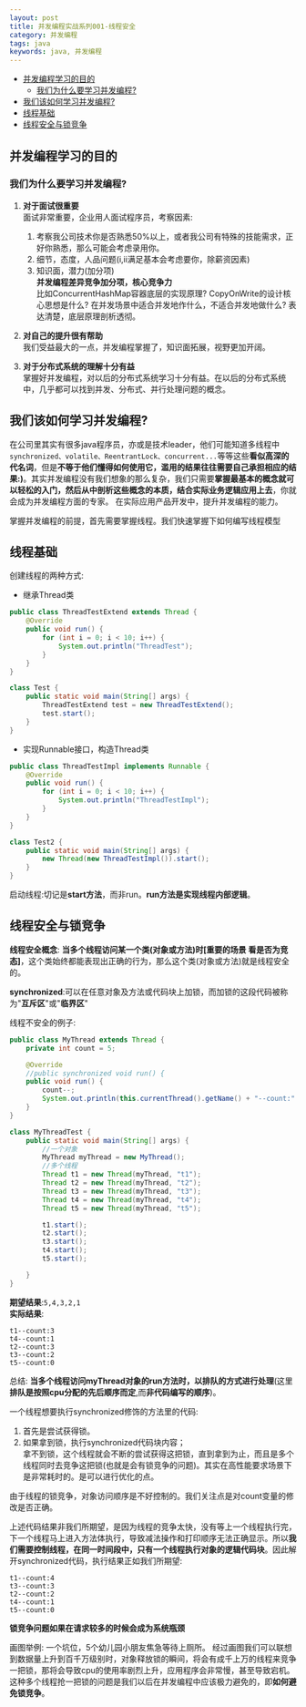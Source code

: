 ```yaml
---
layout: post
title: 并发编程实战系列001-线程安全
category: 并发编程
tags: java
keywords: java, 并发编程
---  
```


<!-- TOC -->

- [并发编程学习的目的](#并发编程学习的目的)
    - [我们为什么要学习并发编程?](#我们为什么要学习并发编程)
- [我们该如何学习并发编程?](#我们该如何学习并发编程)
- [线程基础](#线程基础)
- [线程安全与锁竞争](#线程安全与锁竞争)

<!-- /TOC -->

## 并发编程学习的目的
### 我们为什么要学习并发编程?
1. **对于面试很重要**  
面试非常重要，企业用人面试程序员，考察因素:
    1. 考察我公司技术你是否熟悉50%以上，或者我公司有特殊的技能需求，正好你熟悉，那么可能会考虑录用你。
    2. 细节，态度，人品问题(i,ii满足基本会考虑要你，除薪资因素)
    3. 知识面，潜力(加分项)   
    **并发编程差异竞争加分项，核心竞争力**   
    比如ConcurrentHashMap容器底层的实现原理? CopyOnWrite的设计核心思想是什么? 在并发场景中适合并发地作什么，不适合并发地做什么? 表达清楚，底层原理剖析透彻。  

2. **对自己的提升很有帮助**  
我们受益最大的一点，并发编程掌握了，知识面拓展，视野更加开阔。  

3. **对于分布式系统的理解十分有益**  
掌握好并发编程，对以后的分布式系统学习十分有益。在以后的分布式系统中，几乎都可以找到并发、分布式、并行处理问题的概念。  

## 我们该如何学习并发编程? 
在公司里其实有很多java程序员，亦或是技术leader，他们可能知道多线程中`synchronized、volatile、ReentrantLock、concurrent...`等等这些**看似高深的代名词**，但是**不等于他们懂得如何使用它，滥用的结果往往需要自己承担相应的结果:)**。其实并发编程没有我们想象的那么复杂，我们只需要**掌握最基本的概念就可以轻松的入门，然后从中剖析这些概念的本质，结合实际业务逻辑应用上去**，你就会成为并发编程方面的专家。
在实际应用产品开发中，提升并发编程的能力。  

掌握并发编程的前提，首先需要掌握线程。我们快速掌握下如何编写线程模型  

## 线程基础

创建线程的两种方式:

- 继承Thread类 
 
```java
public class ThreadTestExtend extends Thread {
    @Override
    public void run() {
        for (int i = 0; i < 10; i++) {
            System.out.println("ThreadTest");
        }
    }
}

class Test {
    public static void main(String[] args) {
        ThreadTestExtend test = new ThreadTestExtend();
        test.start();
    }
}
```  

- 实现Runnable接口，构造Thread类  

```java
public class ThreadTestImpl implements Runnable {
    @Override
    public void run() {
        for (int i = 0; i < 10; i++) {
            System.out.println("ThreadTestImpl");
        }
    }
}

class Test2 {
    public static void main(String[] args) {
        new Thread(new ThreadTestImpl()).start();
    }
}
```  
启动线程:切记是**start方法**，而非run。**run方法是实现线程内部逻辑**。  


## 线程安全与锁竞争

**线程安全概念**: **当多个线程访问某一个类(对象或方法)时[重要的场景 看是否为竞态]**，这个类始终都能表现出正确的行为，那么这个类(对象或方法)就是线程安全的。  

**synchronized**:可以在任意对象及方法或代码块上加锁，而加锁的这段代码被称为"**互斥区**"或"**临界区**"

线程不安全的例子:

```java
public class MyThread extends Thread {
    private int count = 5;

    @Override
    //public synchronized void run() {
    public void run() {
        count--;
        System.out.println(this.currentThread().getName() + "--count:" + count);
    }
}

class MyThreadTest {
    public static void main(String[] args) {
        //一个对象
        MyThread myThread = new MyThread();
        //多个线程
        Thread t1 = new Thread(myThread, "t1");
        Thread t2 = new Thread(myThread, "t2");
        Thread t3 = new Thread(myThread, "t3");
        Thread t4 = new Thread(myThread, "t4");
        Thread t5 = new Thread(myThread, "t5");

        t1.start();
        t2.start();
        t3.start();
        t4.start();
        t5.start();

    }
}
```

**期望结果**:`5,4,3,2,1`  
**实际结果**:

```
t1--count:3  
t4--count:1  
t2--count:3  
t3--count:2  
t5--count:0
``` 

总结: **当多个线程访问myThread对象的run方法时，以排队的方式进行处理**(这里**排队是按照cpu分配的先后顺序而定**,而**非代码编写的顺序**)。 

一个线程想要执行synchronized修饰的方法里的代码:
1. 首先是尝试获得锁。
2. 如果拿到锁，执行synchronized代码块内容；  
   拿不到锁，这个线程就会不断的尝试获得这把锁，直到拿到为止，而且是多个线程同时去竞争这把锁(也就是会有锁竞争的问题)。其实在高性能要求场景下是非常耗时的。是可以进行优化的点。

由于线程的锁竞争，对象访问顺序是不好控制的。我们关注点是对count变量的修改是否正确。

上述代码结果非我们所期望，是因为线程的竞争太快，没有等上一个线程执行完，下一个线程马上进入方法体执行，导致减法操作和打印顺序无法正确显示。所以**我们需要控制线程，在同一时间段中，只有一个线程执行对象的逻辑代码块**。因此解开synchronized代码，执行结果正如我们所期望:  

```
t1--count:4
t3--count:3
t2--count:2
t4--count:1
t5--count:0
```

**锁竞争问题如果在请求较多的时候会成为系统瓶颈**

画图举例:
一个坑位，5个幼儿园小朋友焦急等待上厕所。
经过画图我们可以联想到数据量上升到百千万级别时，对象释放锁的瞬间，将会有成千上万的线程来竞争一把锁，那将会导致cpu的使用率剧烈上升，应用程序会非常慢，甚至导致宕机。这种多个线程抢一把锁的问题是我们以后在并发编程中应该极力避免的，即**如何避免锁竞争**。



